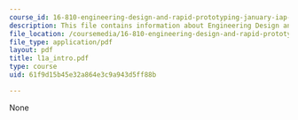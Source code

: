 ```yaml
---
course_id: 16-810-engineering-design-and-rapid-prototyping-january-iap-2007
description: This file contains information about Engineering Design and Rapid Prototyping.
file_location: /coursemedia/16-810-engineering-design-and-rapid-prototyping-january-iap-2007/61f9d15b45e32a864e3c9a943d5ff88b_l1a_intro.pdf
file_type: application/pdf
layout: pdf
title: l1a_intro.pdf
type: course
uid: 61f9d15b45e32a864e3c9a943d5ff88b

---
```

None